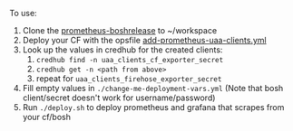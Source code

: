 To use:

1. Clone the [prometheus-boshrelease](https://github.com/bosh-prometheus/prometheus-boshrelease) to ~/workspace
1. Deploy your CF with the opsfile [add-prometheus-uaa-clients.yml](https://github.com/bosh-prometheus/prometheus-boshrelease/blob/master/manifests/operators/cf/add-prometheus-uaa-clients.yml)
1. Look up the values in credhub for the created clients:
    1. `credhub find -n uaa_clients_cf_exporter_secret`
    1. `credhub get -n <path from above>`
    1.  repeat for `uaa_clients_firehose_exporter_secret`
1. Fill empty values in `./change-me-deployment-vars.yml` (Note that bosh client/secret doesn't work for username/password)
1. Run `./deploy.sh` to deploy prometheus and grafana that scrapes from your cf/bosh
